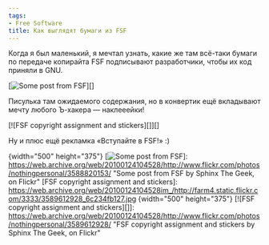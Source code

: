 ```yaml
---
tags:
- Free Software
title: Как выглядят бумаги из FSF
---
```


Когда я был маленький, я мечтал узнать, какие же там всё-таки бумаги по
передаче копирайта FSF подписывают разработчики, чтобы их код приняли в
GNU.

[![Some post from FSF][]][]

Писулька там ожидаемого содержания, но в конвертик ещё вкладывают мечту
любого Ъ-хакера — наклееейки!

[![FSF copyright assignment and stickers][]][]

Ну и плюс ещё рекламка «Вступайте в FSF!» :)

  [Some post from FSF]: https://web.archive.org/web/20100124104528im_/http://farm4.static.flickr.com/3662/3588820153_22b11067c5.jpg
  {width="500" height="375"}
  [![Some post from FSF][]]: https://web.archive.org/web/20100124104528/http://www.flickr.com/photos/nothingpersonal/3588820153/
    "Some post from FSF by Sphinx The Geek, on Flickr"
  [FSF copyright assignment and stickers]: https://web.archive.org/web/20100124104528im_/http://farm4.static.flickr.com/3333/3589612928_6c234fb127.jpg
  {width="500" height="375"}
  [![FSF copyright assignment and stickers][]]: https://web.archive.org/web/20100124104528/http://www.flickr.com/photos/nothingpersonal/3589612928/
    "FSF copyright assignment and stickers by Sphinx The Geek, on
    Flickr"